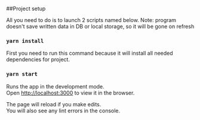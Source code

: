 ##Project setup

All you need to do is to launch 2 scripts named below. Note: program doesn't save written data in DB or local storage, so it will be gone on refresh

### `yarn install`

First you need to run this command because it will install all needed dependencies for project.

### `yarn start`

Runs the app in the development mode.<br />
Open [http://localhost:3000](http://localhost:3000) to view it in the browser.

The page will reload if you make edits.<br />
You will also see any lint errors in the console.
